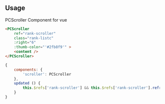 ## Usage

PCScroller Component for vue

```html
<PCScroller
    ref="rank-scroller"
    class="rank-listc"
    :right="6"
    :thumb-color="'#2fb8f9'" >
    <content />
</PCScroller>
```

```js
{
    components: {
        'scroller': PCScroller
    },
    updated () {
        this.$refs['rank-scroller'] && this.$refs['rank-scroller'].refreshDOM()
    }
}
```